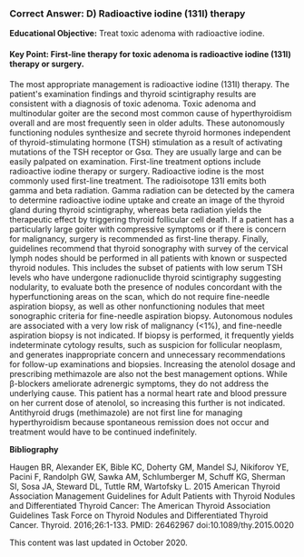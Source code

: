 
### Correct Answer: D) Radioactive iodine (131I) therapy 

**Educational Objective:** Treat toxic adenoma with radioactive iodine.

#### **Key Point:** First-line therapy for toxic adenoma is radioactive iodine (131I) therapy or surgery.

The most appropriate management is radioactive iodine (131I) therapy. The patient's examination findings and thyroid scintigraphy results are consistent with a diagnosis of toxic adenoma. Toxic adenoma and multinodular goiter are the second most common cause of hyperthyroidism overall and are most frequently seen in older adults. These autonomously functioning nodules synthesize and secrete thyroid hormones independent of thyroid-stimulating hormone (TSH) stimulation as a result of activating mutations of the TSH receptor or Gsα. They are usually large and can be easily palpated on examination. First-line treatment options include radioactive iodine therapy or surgery. Radioactive iodine is the most commonly used first-line treatment. The radioisotope 131I emits both gamma and beta radiation. Gamma radiation can be detected by the camera to determine radioactive iodine uptake and create an image of the thyroid gland during thyroid scintigraphy, whereas beta radiation yields the therapeutic effect by triggering thyroid follicular cell death. If a patient has a particularly large goiter with compressive symptoms or if there is concern for malignancy, surgery is recommended as first-line therapy. Finally, guidelines recommend that thyroid sonography with survey of the cervical lymph nodes should be performed in all patients with known or suspected thyroid nodules. This includes the subset of patients with low serum TSH levels who have undergone radionuclide thyroid scintigraphy suggesting nodularity, to evaluate both the presence of nodules concordant with the hyperfunctioning areas on the scan, which do not require fine-needle aspiration biopsy, as well as other nonfunctioning nodules that meet sonographic criteria for fine-needle aspiration biopsy.
Autonomous nodules are associated with a very low risk of malignancy (<1%), and fine-needle aspiration biopsy is not indicated. If biopsy is performed, it frequently yields indeterminate cytology results, such as suspicion for follicular neoplasm, and generates inappropriate concern and unnecessary recommendations for follow-up examinations and biopsies.
Increasing the atenolol dosage and prescribing methimazole are also not the best management options. While β-blockers ameliorate adrenergic symptoms, they do not address the underlying cause. This patient has a normal heart rate and blood pressure on her current dose of atenolol, so increasing this further is not indicated.
Antithyroid drugs (methimazole) are not first line for managing hyperthyroidism because spontaneous remission does not occur and treatment would have to be continued indefinitely.

**Bibliography**

Haugen BR, Alexander EK, Bible KC, Doherty GM, Mandel SJ, Nikiforov YE, Pacini F, Randolph GW, Sawka AM, Schlumberger M, Schuff KG, Sherman SI, Sosa JA, Steward DL, Tuttle RM, Wartofsky L. 2015 American Thyroid Association Management Guidelines for Adult Patients with Thyroid Nodules and Differentiated Thyroid Cancer: The American Thyroid Association Guidelines Task Force on Thyroid Nodules and Differentiated Thyroid Cancer. Thyroid. 2016;26:1-133. PMID: 26462967 doi:10.1089/thy.2015.0020

This content was last updated in October 2020.